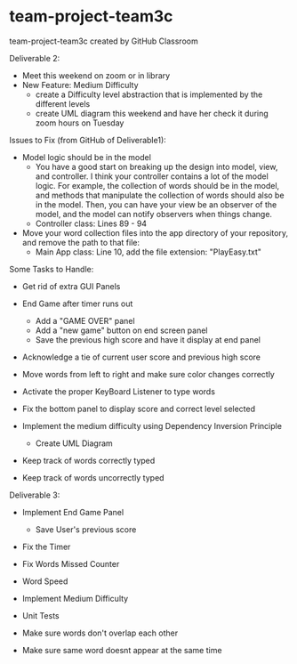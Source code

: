 # team-project-team3c
team-project-team3c created by GitHub Classroom

Deliverable 2:
- Meet this weekend on zoom or in library
- New Feature: Medium Difficulty 
    - create a Difficulty level abstraction that is implemented by the different levels
    - create UML diagram this weekend and have her check it during zoom hours on Tuesday

Issues to Fix (from GitHub of Deliverable1):
- Model logic should be in the model
    - You have a good start on breaking up the design into model, view, and controller. I think your controller contains a lot of the model logic. For example, the collection of words should be in the model, and methods that manipulate the collection of words should also be in the model. Then, you can have your view be an observer of the model, and the model can notify observers when things change.
    - Controller class: Lines 89 - 94
- Move your word collection files into the app directory of your repository, and remove the path to that file:
    - Main App class: Line 10, add the file extension: "PlayEasy.txt"
  

Some Tasks to Handle:
- Get rid of extra GUI Panels
- End Game after timer runs out
    - Add a "GAME OVER" panel
    - Add a "new game" button on end screen panel
    - Save the previous high score and have it display at end panel
- Acknowledge a tie of current user score and previous high score
- Move words from left to right and make sure color changes correctly
- Activate the proper KeyBoard Listener to type words
- Fix the bottom panel to display score and correct level selected
    
- Implement the medium difficulty using Dependency Inversion Principle
    - Create UML Diagram

- Keep track of words correctly typed
- Keep track of words uncorrectly typed


Deliverable 3:
- Implement End Game Panel
    - Save User's previous score
- Fix the Timer 
- Fix Words Missed Counter
- Word Speed
- Implement Medium Difficulty

- Unit Tests

- Make sure words don't overlap each other
- Make sure same word doesnt appear at the same time

    
